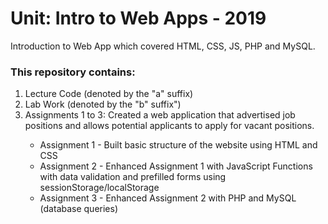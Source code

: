 # Unit: Intro to Web Apps -  2019
Introduction to Web App which covered HTML, CSS, JS, PHP and MySQL.


<h3> This repository contains: </h3>
<ol>
 <li> Lecture Code (denoted by the "a" suffix) </li>
 <li> Lab Work (denoted by the "b" suffix") </li>
 <li> Assignments 1 to 3: Created a web application that advertised job positions and allows potential applicants to apply for vacant positions. </li>
 <ul>
  <li> Assignment 1 - Built basic structure of the website using HTML and CSS </li>
  <li> Assignment 2 - Enhanced Assignment 1 with JavaScript Functions with data validation and prefilled forms using sessionStorage/localStorage </li>
  <li> Assignment 3 - Enhanced Assignment 2 with PHP and MySQL (database queries) </li>
 <ul>
</ol>




